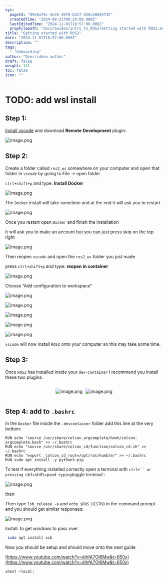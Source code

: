 ```yaml
---
sys:
  pageId: "89e0a78c-4e2b-4070-b327-d28cb0694742"
  createdTime: "2024-08-21T00:24:00.000Z"
  lastEditedTime: "2024-11-01T18:57:00.000Z"
  propFilepath: "docs/Guides/intro_to_ROS2/Getting started with ROS2.md"
title: "Getting started with ROS2"
date: "2024-11-01T18:57:00.000Z"
description: ""
tags:
  - "Onboarding"
author: "Overridden author"
draft: false
weight: 141
toc: false
icon: ""
---
```


# TODO: add wsl install

## Step 1:

[Install vscode](https://code.visualstudio.com/download) and download **Remote Development** plugin:

![image.png](https://prod-files-secure.s3.us-west-2.amazonaws.com/d518164a-d88e-44d1-a4ee-3adb3bd8bce0/efb52993-1881-4a40-b95e-6f020334f022/image.png?X-Amz-Algorithm=AWS4-HMAC-SHA256&X-Amz-Content-Sha256=UNSIGNED-PAYLOAD&X-Amz-Credential=ASIAZI2LB4664HB3WCLG%2F20250403%2Fus-west-2%2Fs3%2Faws4_request&X-Amz-Date=20250403T140840Z&X-Amz-Expires=3600&X-Amz-Security-Token=IQoJb3JpZ2luX2VjEIb%2F%2F%2F%2F%2F%2F%2F%2F%2F%2FwEaCXVzLXdlc3QtMiJIMEYCIQCSPac7FKoY%2B992L6h6Y4NYbrKdsUaYY4pygmXnvIwMhAIhAMdmYAfaDzESKHP%2FFbMqt0izwCjrdBslV%2FOoIQtUahRIKogECO7%2F%2F%2F%2F%2F%2F%2F%2F%2F%2FwEQABoMNjM3NDIzMTgzODA1Igwk0t77kFsQNrQIxOwq3APf39UdoI3oIH0xB%2FSL9c3reuZ4h1OGilfd%2BjFUcjXx7abdkCiFi3G3W%2BRPOQ8YyFkIgGBKq4inEtH9j2lstM1bWYvD4pUNZToex4R8gH4G57TAmxgfquBFccSg5f3EKdArlpqk0H5s13np1VJ%2FdrKcufQ3uUD0VqU5UtmwPabmAg1%2FEX25M1s0z2g95SWRmi8HAtq%2Bs%2Fnw5knFAJomKSsGEkL6NzzSs%2FM%2BrYpjl2vfZqp4E5lk6vRkUpPoh3GaOwkWQIRgGvDaUoJcT4HYsSqBKydHWL%2FPYF1D0sEKY7Q9ng5Q5aF68tB7lP6fk8FfQU%2B0oi6oFcbDEWJN9ViYJbPOCbYEskf4egagg0AtEI%2BqPuGMqr%2FubaEkYtnxMgRY2W%2F7Vsx2rkhDPWn2GvxlSG%2FjswfCozH%2BdcHIXExdsQt1i8Aq%2Bi8IjY9vnnV1MTRFOpPw%2BCMkqUScd9oBXjH30iD2Osdw94U6qGSa2G%2F7lA7jb4o3nTz2JAcX9J1N2gUFRX10ZdSUzhIYis7D7x7yJCr2iQj8njpMnceYROmdKfSpoxacwZRjL5r89sVWdiq8ME5cLDppyTg6YluXk9Hkdv0wd7ygI6RDt6%2FypBXriPgT3VFI7Bcs%2B7uU67ZpOjDBmLq%2FBjqkAXWELdwxtLBjmgsDVTLAYL%2FVisv8Sk6svYgY5zD9SShan5ignvx8iyLcTlrNdX%2FGaMagEP1yjKnA0QR1fZSlrafpbFMuQX3nUUAFRhTnEhx4Ws4QkstsGtUvEfk0Mjje01G%2Ftp2gYfJk6GwqYYQ345f000GZdJdGk5c4LOmlN2qK%2FUsbXiGrcn%2BdDg2emlmXu%2F8N0rhToDexV7Hff%2FFYyO527Evo&X-Amz-Signature=e8afaeff25ef201998e77d76ea3bb52ec2d7d5d3eeeb2c5b4342e108b7904555&X-Amz-SignedHeaders=host&x-id=GetObject)

## Step 2:

Create a folder called `ros2_ws` somewhere on your computer and open that folder in `vscode` by going to File → open folder 

`ctrl+shift+p` and type: **Install Docker**

![image.png](https://prod-files-secure.s3.us-west-2.amazonaws.com/d518164a-d88e-44d1-a4ee-3adb3bd8bce0/2269dc0e-1cd5-47ff-bceb-c04ad9b2eab0/image.png?X-Amz-Algorithm=AWS4-HMAC-SHA256&X-Amz-Content-Sha256=UNSIGNED-PAYLOAD&X-Amz-Credential=ASIAZI2LB4664HB3WCLG%2F20250403%2Fus-west-2%2Fs3%2Faws4_request&X-Amz-Date=20250403T140840Z&X-Amz-Expires=3600&X-Amz-Security-Token=IQoJb3JpZ2luX2VjEIb%2F%2F%2F%2F%2F%2F%2F%2F%2F%2FwEaCXVzLXdlc3QtMiJIMEYCIQCSPac7FKoY%2B992L6h6Y4NYbrKdsUaYY4pygmXnvIwMhAIhAMdmYAfaDzESKHP%2FFbMqt0izwCjrdBslV%2FOoIQtUahRIKogECO7%2F%2F%2F%2F%2F%2F%2F%2F%2F%2FwEQABoMNjM3NDIzMTgzODA1Igwk0t77kFsQNrQIxOwq3APf39UdoI3oIH0xB%2FSL9c3reuZ4h1OGilfd%2BjFUcjXx7abdkCiFi3G3W%2BRPOQ8YyFkIgGBKq4inEtH9j2lstM1bWYvD4pUNZToex4R8gH4G57TAmxgfquBFccSg5f3EKdArlpqk0H5s13np1VJ%2FdrKcufQ3uUD0VqU5UtmwPabmAg1%2FEX25M1s0z2g95SWRmi8HAtq%2Bs%2Fnw5knFAJomKSsGEkL6NzzSs%2FM%2BrYpjl2vfZqp4E5lk6vRkUpPoh3GaOwkWQIRgGvDaUoJcT4HYsSqBKydHWL%2FPYF1D0sEKY7Q9ng5Q5aF68tB7lP6fk8FfQU%2B0oi6oFcbDEWJN9ViYJbPOCbYEskf4egagg0AtEI%2BqPuGMqr%2FubaEkYtnxMgRY2W%2F7Vsx2rkhDPWn2GvxlSG%2FjswfCozH%2BdcHIXExdsQt1i8Aq%2Bi8IjY9vnnV1MTRFOpPw%2BCMkqUScd9oBXjH30iD2Osdw94U6qGSa2G%2F7lA7jb4o3nTz2JAcX9J1N2gUFRX10ZdSUzhIYis7D7x7yJCr2iQj8njpMnceYROmdKfSpoxacwZRjL5r89sVWdiq8ME5cLDppyTg6YluXk9Hkdv0wd7ygI6RDt6%2FypBXriPgT3VFI7Bcs%2B7uU67ZpOjDBmLq%2FBjqkAXWELdwxtLBjmgsDVTLAYL%2FVisv8Sk6svYgY5zD9SShan5ignvx8iyLcTlrNdX%2FGaMagEP1yjKnA0QR1fZSlrafpbFMuQX3nUUAFRhTnEhx4Ws4QkstsGtUvEfk0Mjje01G%2Ftp2gYfJk6GwqYYQ345f000GZdJdGk5c4LOmlN2qK%2FUsbXiGrcn%2BdDg2emlmXu%2F8N0rhToDexV7Hff%2FFYyO527Evo&X-Amz-Signature=2e72ca4edb3f5caaa2a05baea8a3e0eef04c4ec1ea69e6b179143b69553f4566&X-Amz-SignedHeaders=host&x-id=GetObject)

The `Docker` install will take sometime and at the end it will ask you to restart

![image.png](https://prod-files-secure.s3.us-west-2.amazonaws.com/d518164a-d88e-44d1-a4ee-3adb3bd8bce0/ed233f78-be33-4b1f-b89c-9c346c0e961e/image.png?X-Amz-Algorithm=AWS4-HMAC-SHA256&X-Amz-Content-Sha256=UNSIGNED-PAYLOAD&X-Amz-Credential=ASIAZI2LB4664HB3WCLG%2F20250403%2Fus-west-2%2Fs3%2Faws4_request&X-Amz-Date=20250403T140840Z&X-Amz-Expires=3600&X-Amz-Security-Token=IQoJb3JpZ2luX2VjEIb%2F%2F%2F%2F%2F%2F%2F%2F%2F%2FwEaCXVzLXdlc3QtMiJIMEYCIQCSPac7FKoY%2B992L6h6Y4NYbrKdsUaYY4pygmXnvIwMhAIhAMdmYAfaDzESKHP%2FFbMqt0izwCjrdBslV%2FOoIQtUahRIKogECO7%2F%2F%2F%2F%2F%2F%2F%2F%2F%2FwEQABoMNjM3NDIzMTgzODA1Igwk0t77kFsQNrQIxOwq3APf39UdoI3oIH0xB%2FSL9c3reuZ4h1OGilfd%2BjFUcjXx7abdkCiFi3G3W%2BRPOQ8YyFkIgGBKq4inEtH9j2lstM1bWYvD4pUNZToex4R8gH4G57TAmxgfquBFccSg5f3EKdArlpqk0H5s13np1VJ%2FdrKcufQ3uUD0VqU5UtmwPabmAg1%2FEX25M1s0z2g95SWRmi8HAtq%2Bs%2Fnw5knFAJomKSsGEkL6NzzSs%2FM%2BrYpjl2vfZqp4E5lk6vRkUpPoh3GaOwkWQIRgGvDaUoJcT4HYsSqBKydHWL%2FPYF1D0sEKY7Q9ng5Q5aF68tB7lP6fk8FfQU%2B0oi6oFcbDEWJN9ViYJbPOCbYEskf4egagg0AtEI%2BqPuGMqr%2FubaEkYtnxMgRY2W%2F7Vsx2rkhDPWn2GvxlSG%2FjswfCozH%2BdcHIXExdsQt1i8Aq%2Bi8IjY9vnnV1MTRFOpPw%2BCMkqUScd9oBXjH30iD2Osdw94U6qGSa2G%2F7lA7jb4o3nTz2JAcX9J1N2gUFRX10ZdSUzhIYis7D7x7yJCr2iQj8njpMnceYROmdKfSpoxacwZRjL5r89sVWdiq8ME5cLDppyTg6YluXk9Hkdv0wd7ygI6RDt6%2FypBXriPgT3VFI7Bcs%2B7uU67ZpOjDBmLq%2FBjqkAXWELdwxtLBjmgsDVTLAYL%2FVisv8Sk6svYgY5zD9SShan5ignvx8iyLcTlrNdX%2FGaMagEP1yjKnA0QR1fZSlrafpbFMuQX3nUUAFRhTnEhx4Ws4QkstsGtUvEfk0Mjje01G%2Ftp2gYfJk6GwqYYQ345f000GZdJdGk5c4LOmlN2qK%2FUsbXiGrcn%2BdDg2emlmXu%2F8N0rhToDexV7Hff%2FFYyO527Evo&X-Amz-Signature=76546cef1f4115688b581dfbd581234bdecf757ec6489304aef20d9dfbf59997&X-Amz-SignedHeaders=host&x-id=GetObject)

Once you restart open `Docker` and finish the installation

It will ask you to make an account but you can just press skip on the top right

![image.png](https://prod-files-secure.s3.us-west-2.amazonaws.com/d518164a-d88e-44d1-a4ee-3adb3bd8bce0/21010ad9-1659-4fd9-9f59-9932a09b2a3d/image.png?X-Amz-Algorithm=AWS4-HMAC-SHA256&X-Amz-Content-Sha256=UNSIGNED-PAYLOAD&X-Amz-Credential=ASIAZI2LB4664HB3WCLG%2F20250403%2Fus-west-2%2Fs3%2Faws4_request&X-Amz-Date=20250403T140840Z&X-Amz-Expires=3600&X-Amz-Security-Token=IQoJb3JpZ2luX2VjEIb%2F%2F%2F%2F%2F%2F%2F%2F%2F%2FwEaCXVzLXdlc3QtMiJIMEYCIQCSPac7FKoY%2B992L6h6Y4NYbrKdsUaYY4pygmXnvIwMhAIhAMdmYAfaDzESKHP%2FFbMqt0izwCjrdBslV%2FOoIQtUahRIKogECO7%2F%2F%2F%2F%2F%2F%2F%2F%2F%2FwEQABoMNjM3NDIzMTgzODA1Igwk0t77kFsQNrQIxOwq3APf39UdoI3oIH0xB%2FSL9c3reuZ4h1OGilfd%2BjFUcjXx7abdkCiFi3G3W%2BRPOQ8YyFkIgGBKq4inEtH9j2lstM1bWYvD4pUNZToex4R8gH4G57TAmxgfquBFccSg5f3EKdArlpqk0H5s13np1VJ%2FdrKcufQ3uUD0VqU5UtmwPabmAg1%2FEX25M1s0z2g95SWRmi8HAtq%2Bs%2Fnw5knFAJomKSsGEkL6NzzSs%2FM%2BrYpjl2vfZqp4E5lk6vRkUpPoh3GaOwkWQIRgGvDaUoJcT4HYsSqBKydHWL%2FPYF1D0sEKY7Q9ng5Q5aF68tB7lP6fk8FfQU%2B0oi6oFcbDEWJN9ViYJbPOCbYEskf4egagg0AtEI%2BqPuGMqr%2FubaEkYtnxMgRY2W%2F7Vsx2rkhDPWn2GvxlSG%2FjswfCozH%2BdcHIXExdsQt1i8Aq%2Bi8IjY9vnnV1MTRFOpPw%2BCMkqUScd9oBXjH30iD2Osdw94U6qGSa2G%2F7lA7jb4o3nTz2JAcX9J1N2gUFRX10ZdSUzhIYis7D7x7yJCr2iQj8njpMnceYROmdKfSpoxacwZRjL5r89sVWdiq8ME5cLDppyTg6YluXk9Hkdv0wd7ygI6RDt6%2FypBXriPgT3VFI7Bcs%2B7uU67ZpOjDBmLq%2FBjqkAXWELdwxtLBjmgsDVTLAYL%2FVisv8Sk6svYgY5zD9SShan5ignvx8iyLcTlrNdX%2FGaMagEP1yjKnA0QR1fZSlrafpbFMuQX3nUUAFRhTnEhx4Ws4QkstsGtUvEfk0Mjje01G%2Ftp2gYfJk6GwqYYQ345f000GZdJdGk5c4LOmlN2qK%2FUsbXiGrcn%2BdDg2emlmXu%2F8N0rhToDexV7Hff%2FFYyO527Evo&X-Amz-Signature=5a5bb345eaef09ab6d3d2182eaff8982b5f88c6fa4ebb7d1c5febea2241fe034&X-Amz-SignedHeaders=host&x-id=GetObject)

Then reopen `vscode` and open the `ros2_ws` folder you just made

press `ctrl+shift+p` and type: **reopen in container**

![image.png](https://prod-files-secure.s3.us-west-2.amazonaws.com/d518164a-d88e-44d1-a4ee-3adb3bd8bce0/4e93b8c2-41ad-488c-8095-c74205196118/image.png?X-Amz-Algorithm=AWS4-HMAC-SHA256&X-Amz-Content-Sha256=UNSIGNED-PAYLOAD&X-Amz-Credential=ASIAZI2LB4664HB3WCLG%2F20250403%2Fus-west-2%2Fs3%2Faws4_request&X-Amz-Date=20250403T140840Z&X-Amz-Expires=3600&X-Amz-Security-Token=IQoJb3JpZ2luX2VjEIb%2F%2F%2F%2F%2F%2F%2F%2F%2F%2FwEaCXVzLXdlc3QtMiJIMEYCIQCSPac7FKoY%2B992L6h6Y4NYbrKdsUaYY4pygmXnvIwMhAIhAMdmYAfaDzESKHP%2FFbMqt0izwCjrdBslV%2FOoIQtUahRIKogECO7%2F%2F%2F%2F%2F%2F%2F%2F%2F%2FwEQABoMNjM3NDIzMTgzODA1Igwk0t77kFsQNrQIxOwq3APf39UdoI3oIH0xB%2FSL9c3reuZ4h1OGilfd%2BjFUcjXx7abdkCiFi3G3W%2BRPOQ8YyFkIgGBKq4inEtH9j2lstM1bWYvD4pUNZToex4R8gH4G57TAmxgfquBFccSg5f3EKdArlpqk0H5s13np1VJ%2FdrKcufQ3uUD0VqU5UtmwPabmAg1%2FEX25M1s0z2g95SWRmi8HAtq%2Bs%2Fnw5knFAJomKSsGEkL6NzzSs%2FM%2BrYpjl2vfZqp4E5lk6vRkUpPoh3GaOwkWQIRgGvDaUoJcT4HYsSqBKydHWL%2FPYF1D0sEKY7Q9ng5Q5aF68tB7lP6fk8FfQU%2B0oi6oFcbDEWJN9ViYJbPOCbYEskf4egagg0AtEI%2BqPuGMqr%2FubaEkYtnxMgRY2W%2F7Vsx2rkhDPWn2GvxlSG%2FjswfCozH%2BdcHIXExdsQt1i8Aq%2Bi8IjY9vnnV1MTRFOpPw%2BCMkqUScd9oBXjH30iD2Osdw94U6qGSa2G%2F7lA7jb4o3nTz2JAcX9J1N2gUFRX10ZdSUzhIYis7D7x7yJCr2iQj8njpMnceYROmdKfSpoxacwZRjL5r89sVWdiq8ME5cLDppyTg6YluXk9Hkdv0wd7ygI6RDt6%2FypBXriPgT3VFI7Bcs%2B7uU67ZpOjDBmLq%2FBjqkAXWELdwxtLBjmgsDVTLAYL%2FVisv8Sk6svYgY5zD9SShan5ignvx8iyLcTlrNdX%2FGaMagEP1yjKnA0QR1fZSlrafpbFMuQX3nUUAFRhTnEhx4Ws4QkstsGtUvEfk0Mjje01G%2Ftp2gYfJk6GwqYYQ345f000GZdJdGk5c4LOmlN2qK%2FUsbXiGrcn%2BdDg2emlmXu%2F8N0rhToDexV7Hff%2FFYyO527Evo&X-Amz-Signature=e53a2f9c7653f00a101e075907ccb2aed56e4823e4660f29911ffd36d20c051b&X-Amz-SignedHeaders=host&x-id=GetObject)

Choose “Add configuration to workspace”

![image.png](https://prod-files-secure.s3.us-west-2.amazonaws.com/d518164a-d88e-44d1-a4ee-3adb3bd8bce0/9560b282-5060-4989-ba37-97e7b2c22476/image.png?X-Amz-Algorithm=AWS4-HMAC-SHA256&X-Amz-Content-Sha256=UNSIGNED-PAYLOAD&X-Amz-Credential=ASIAZI2LB4664HB3WCLG%2F20250403%2Fus-west-2%2Fs3%2Faws4_request&X-Amz-Date=20250403T140840Z&X-Amz-Expires=3600&X-Amz-Security-Token=IQoJb3JpZ2luX2VjEIb%2F%2F%2F%2F%2F%2F%2F%2F%2F%2FwEaCXVzLXdlc3QtMiJIMEYCIQCSPac7FKoY%2B992L6h6Y4NYbrKdsUaYY4pygmXnvIwMhAIhAMdmYAfaDzESKHP%2FFbMqt0izwCjrdBslV%2FOoIQtUahRIKogECO7%2F%2F%2F%2F%2F%2F%2F%2F%2F%2FwEQABoMNjM3NDIzMTgzODA1Igwk0t77kFsQNrQIxOwq3APf39UdoI3oIH0xB%2FSL9c3reuZ4h1OGilfd%2BjFUcjXx7abdkCiFi3G3W%2BRPOQ8YyFkIgGBKq4inEtH9j2lstM1bWYvD4pUNZToex4R8gH4G57TAmxgfquBFccSg5f3EKdArlpqk0H5s13np1VJ%2FdrKcufQ3uUD0VqU5UtmwPabmAg1%2FEX25M1s0z2g95SWRmi8HAtq%2Bs%2Fnw5knFAJomKSsGEkL6NzzSs%2FM%2BrYpjl2vfZqp4E5lk6vRkUpPoh3GaOwkWQIRgGvDaUoJcT4HYsSqBKydHWL%2FPYF1D0sEKY7Q9ng5Q5aF68tB7lP6fk8FfQU%2B0oi6oFcbDEWJN9ViYJbPOCbYEskf4egagg0AtEI%2BqPuGMqr%2FubaEkYtnxMgRY2W%2F7Vsx2rkhDPWn2GvxlSG%2FjswfCozH%2BdcHIXExdsQt1i8Aq%2Bi8IjY9vnnV1MTRFOpPw%2BCMkqUScd9oBXjH30iD2Osdw94U6qGSa2G%2F7lA7jb4o3nTz2JAcX9J1N2gUFRX10ZdSUzhIYis7D7x7yJCr2iQj8njpMnceYROmdKfSpoxacwZRjL5r89sVWdiq8ME5cLDppyTg6YluXk9Hkdv0wd7ygI6RDt6%2FypBXriPgT3VFI7Bcs%2B7uU67ZpOjDBmLq%2FBjqkAXWELdwxtLBjmgsDVTLAYL%2FVisv8Sk6svYgY5zD9SShan5ignvx8iyLcTlrNdX%2FGaMagEP1yjKnA0QR1fZSlrafpbFMuQX3nUUAFRhTnEhx4Ws4QkstsGtUvEfk0Mjje01G%2Ftp2gYfJk6GwqYYQ345f000GZdJdGk5c4LOmlN2qK%2FUsbXiGrcn%2BdDg2emlmXu%2F8N0rhToDexV7Hff%2FFYyO527Evo&X-Amz-Signature=8c3c7394d18d314dba036a7dd3f7656c305d7e082dc6d0d531464eb2c59221f7&X-Amz-SignedHeaders=host&x-id=GetObject)

![image.png](https://prod-files-secure.s3.us-west-2.amazonaws.com/d518164a-d88e-44d1-a4ee-3adb3bd8bce0/2ee63f81-886b-48e8-a553-dc6e5eac99e4/image.png?X-Amz-Algorithm=AWS4-HMAC-SHA256&X-Amz-Content-Sha256=UNSIGNED-PAYLOAD&X-Amz-Credential=ASIAZI2LB4664HB3WCLG%2F20250403%2Fus-west-2%2Fs3%2Faws4_request&X-Amz-Date=20250403T140840Z&X-Amz-Expires=3600&X-Amz-Security-Token=IQoJb3JpZ2luX2VjEIb%2F%2F%2F%2F%2F%2F%2F%2F%2F%2FwEaCXVzLXdlc3QtMiJIMEYCIQCSPac7FKoY%2B992L6h6Y4NYbrKdsUaYY4pygmXnvIwMhAIhAMdmYAfaDzESKHP%2FFbMqt0izwCjrdBslV%2FOoIQtUahRIKogECO7%2F%2F%2F%2F%2F%2F%2F%2F%2F%2FwEQABoMNjM3NDIzMTgzODA1Igwk0t77kFsQNrQIxOwq3APf39UdoI3oIH0xB%2FSL9c3reuZ4h1OGilfd%2BjFUcjXx7abdkCiFi3G3W%2BRPOQ8YyFkIgGBKq4inEtH9j2lstM1bWYvD4pUNZToex4R8gH4G57TAmxgfquBFccSg5f3EKdArlpqk0H5s13np1VJ%2FdrKcufQ3uUD0VqU5UtmwPabmAg1%2FEX25M1s0z2g95SWRmi8HAtq%2Bs%2Fnw5knFAJomKSsGEkL6NzzSs%2FM%2BrYpjl2vfZqp4E5lk6vRkUpPoh3GaOwkWQIRgGvDaUoJcT4HYsSqBKydHWL%2FPYF1D0sEKY7Q9ng5Q5aF68tB7lP6fk8FfQU%2B0oi6oFcbDEWJN9ViYJbPOCbYEskf4egagg0AtEI%2BqPuGMqr%2FubaEkYtnxMgRY2W%2F7Vsx2rkhDPWn2GvxlSG%2FjswfCozH%2BdcHIXExdsQt1i8Aq%2Bi8IjY9vnnV1MTRFOpPw%2BCMkqUScd9oBXjH30iD2Osdw94U6qGSa2G%2F7lA7jb4o3nTz2JAcX9J1N2gUFRX10ZdSUzhIYis7D7x7yJCr2iQj8njpMnceYROmdKfSpoxacwZRjL5r89sVWdiq8ME5cLDppyTg6YluXk9Hkdv0wd7ygI6RDt6%2FypBXriPgT3VFI7Bcs%2B7uU67ZpOjDBmLq%2FBjqkAXWELdwxtLBjmgsDVTLAYL%2FVisv8Sk6svYgY5zD9SShan5ignvx8iyLcTlrNdX%2FGaMagEP1yjKnA0QR1fZSlrafpbFMuQX3nUUAFRhTnEhx4Ws4QkstsGtUvEfk0Mjje01G%2Ftp2gYfJk6GwqYYQ345f000GZdJdGk5c4LOmlN2qK%2FUsbXiGrcn%2BdDg2emlmXu%2F8N0rhToDexV7Hff%2FFYyO527Evo&X-Amz-Signature=518774459a9100f966ec025a14661d4b4053a884617957b2ecf0b3f21104b0ff&X-Amz-SignedHeaders=host&x-id=GetObject)

![image.png](https://prod-files-secure.s3.us-west-2.amazonaws.com/d518164a-d88e-44d1-a4ee-3adb3bd8bce0/ae1580b2-b048-407e-aed9-b584224a7a04/image.png?X-Amz-Algorithm=AWS4-HMAC-SHA256&X-Amz-Content-Sha256=UNSIGNED-PAYLOAD&X-Amz-Credential=ASIAZI2LB4664HB3WCLG%2F20250403%2Fus-west-2%2Fs3%2Faws4_request&X-Amz-Date=20250403T140840Z&X-Amz-Expires=3600&X-Amz-Security-Token=IQoJb3JpZ2luX2VjEIb%2F%2F%2F%2F%2F%2F%2F%2F%2F%2FwEaCXVzLXdlc3QtMiJIMEYCIQCSPac7FKoY%2B992L6h6Y4NYbrKdsUaYY4pygmXnvIwMhAIhAMdmYAfaDzESKHP%2FFbMqt0izwCjrdBslV%2FOoIQtUahRIKogECO7%2F%2F%2F%2F%2F%2F%2F%2F%2F%2FwEQABoMNjM3NDIzMTgzODA1Igwk0t77kFsQNrQIxOwq3APf39UdoI3oIH0xB%2FSL9c3reuZ4h1OGilfd%2BjFUcjXx7abdkCiFi3G3W%2BRPOQ8YyFkIgGBKq4inEtH9j2lstM1bWYvD4pUNZToex4R8gH4G57TAmxgfquBFccSg5f3EKdArlpqk0H5s13np1VJ%2FdrKcufQ3uUD0VqU5UtmwPabmAg1%2FEX25M1s0z2g95SWRmi8HAtq%2Bs%2Fnw5knFAJomKSsGEkL6NzzSs%2FM%2BrYpjl2vfZqp4E5lk6vRkUpPoh3GaOwkWQIRgGvDaUoJcT4HYsSqBKydHWL%2FPYF1D0sEKY7Q9ng5Q5aF68tB7lP6fk8FfQU%2B0oi6oFcbDEWJN9ViYJbPOCbYEskf4egagg0AtEI%2BqPuGMqr%2FubaEkYtnxMgRY2W%2F7Vsx2rkhDPWn2GvxlSG%2FjswfCozH%2BdcHIXExdsQt1i8Aq%2Bi8IjY9vnnV1MTRFOpPw%2BCMkqUScd9oBXjH30iD2Osdw94U6qGSa2G%2F7lA7jb4o3nTz2JAcX9J1N2gUFRX10ZdSUzhIYis7D7x7yJCr2iQj8njpMnceYROmdKfSpoxacwZRjL5r89sVWdiq8ME5cLDppyTg6YluXk9Hkdv0wd7ygI6RDt6%2FypBXriPgT3VFI7Bcs%2B7uU67ZpOjDBmLq%2FBjqkAXWELdwxtLBjmgsDVTLAYL%2FVisv8Sk6svYgY5zD9SShan5ignvx8iyLcTlrNdX%2FGaMagEP1yjKnA0QR1fZSlrafpbFMuQX3nUUAFRhTnEhx4Ws4QkstsGtUvEfk0Mjje01G%2Ftp2gYfJk6GwqYYQ345f000GZdJdGk5c4LOmlN2qK%2FUsbXiGrcn%2BdDg2emlmXu%2F8N0rhToDexV7Hff%2FFYyO527Evo&X-Amz-Signature=329879c43200d152379131652d87ce82e6314bbcf9ae0db136a5b805035fba3d&X-Amz-SignedHeaders=host&x-id=GetObject)

![image.png](https://prod-files-secure.s3.us-west-2.amazonaws.com/d518164a-d88e-44d1-a4ee-3adb3bd8bce0/53255b28-f75e-430f-b9e3-c0ac8577e42b/image.png?X-Amz-Algorithm=AWS4-HMAC-SHA256&X-Amz-Content-Sha256=UNSIGNED-PAYLOAD&X-Amz-Credential=ASIAZI2LB4664HB3WCLG%2F20250403%2Fus-west-2%2Fs3%2Faws4_request&X-Amz-Date=20250403T140840Z&X-Amz-Expires=3600&X-Amz-Security-Token=IQoJb3JpZ2luX2VjEIb%2F%2F%2F%2F%2F%2F%2F%2F%2F%2FwEaCXVzLXdlc3QtMiJIMEYCIQCSPac7FKoY%2B992L6h6Y4NYbrKdsUaYY4pygmXnvIwMhAIhAMdmYAfaDzESKHP%2FFbMqt0izwCjrdBslV%2FOoIQtUahRIKogECO7%2F%2F%2F%2F%2F%2F%2F%2F%2F%2FwEQABoMNjM3NDIzMTgzODA1Igwk0t77kFsQNrQIxOwq3APf39UdoI3oIH0xB%2FSL9c3reuZ4h1OGilfd%2BjFUcjXx7abdkCiFi3G3W%2BRPOQ8YyFkIgGBKq4inEtH9j2lstM1bWYvD4pUNZToex4R8gH4G57TAmxgfquBFccSg5f3EKdArlpqk0H5s13np1VJ%2FdrKcufQ3uUD0VqU5UtmwPabmAg1%2FEX25M1s0z2g95SWRmi8HAtq%2Bs%2Fnw5knFAJomKSsGEkL6NzzSs%2FM%2BrYpjl2vfZqp4E5lk6vRkUpPoh3GaOwkWQIRgGvDaUoJcT4HYsSqBKydHWL%2FPYF1D0sEKY7Q9ng5Q5aF68tB7lP6fk8FfQU%2B0oi6oFcbDEWJN9ViYJbPOCbYEskf4egagg0AtEI%2BqPuGMqr%2FubaEkYtnxMgRY2W%2F7Vsx2rkhDPWn2GvxlSG%2FjswfCozH%2BdcHIXExdsQt1i8Aq%2Bi8IjY9vnnV1MTRFOpPw%2BCMkqUScd9oBXjH30iD2Osdw94U6qGSa2G%2F7lA7jb4o3nTz2JAcX9J1N2gUFRX10ZdSUzhIYis7D7x7yJCr2iQj8njpMnceYROmdKfSpoxacwZRjL5r89sVWdiq8ME5cLDppyTg6YluXk9Hkdv0wd7ygI6RDt6%2FypBXriPgT3VFI7Bcs%2B7uU67ZpOjDBmLq%2FBjqkAXWELdwxtLBjmgsDVTLAYL%2FVisv8Sk6svYgY5zD9SShan5ignvx8iyLcTlrNdX%2FGaMagEP1yjKnA0QR1fZSlrafpbFMuQX3nUUAFRhTnEhx4Ws4QkstsGtUvEfk0Mjje01G%2Ftp2gYfJk6GwqYYQ345f000GZdJdGk5c4LOmlN2qK%2FUsbXiGrcn%2BdDg2emlmXu%2F8N0rhToDexV7Hff%2FFYyO527Evo&X-Amz-Signature=ccefa684d6f3ae7eabe4c4fe150dd17dc467652fad1108ab847083da90c429ad&X-Amz-SignedHeaders=host&x-id=GetObject)

![image.png](https://prod-files-secure.s3.us-west-2.amazonaws.com/d518164a-d88e-44d1-a4ee-3adb3bd8bce0/7c562767-5af9-4ffb-97d1-327bcdf4ee00/image.png?X-Amz-Algorithm=AWS4-HMAC-SHA256&X-Amz-Content-Sha256=UNSIGNED-PAYLOAD&X-Amz-Credential=ASIAZI2LB4664HB3WCLG%2F20250403%2Fus-west-2%2Fs3%2Faws4_request&X-Amz-Date=20250403T140840Z&X-Amz-Expires=3600&X-Amz-Security-Token=IQoJb3JpZ2luX2VjEIb%2F%2F%2F%2F%2F%2F%2F%2F%2F%2FwEaCXVzLXdlc3QtMiJIMEYCIQCSPac7FKoY%2B992L6h6Y4NYbrKdsUaYY4pygmXnvIwMhAIhAMdmYAfaDzESKHP%2FFbMqt0izwCjrdBslV%2FOoIQtUahRIKogECO7%2F%2F%2F%2F%2F%2F%2F%2F%2F%2FwEQABoMNjM3NDIzMTgzODA1Igwk0t77kFsQNrQIxOwq3APf39UdoI3oIH0xB%2FSL9c3reuZ4h1OGilfd%2BjFUcjXx7abdkCiFi3G3W%2BRPOQ8YyFkIgGBKq4inEtH9j2lstM1bWYvD4pUNZToex4R8gH4G57TAmxgfquBFccSg5f3EKdArlpqk0H5s13np1VJ%2FdrKcufQ3uUD0VqU5UtmwPabmAg1%2FEX25M1s0z2g95SWRmi8HAtq%2Bs%2Fnw5knFAJomKSsGEkL6NzzSs%2FM%2BrYpjl2vfZqp4E5lk6vRkUpPoh3GaOwkWQIRgGvDaUoJcT4HYsSqBKydHWL%2FPYF1D0sEKY7Q9ng5Q5aF68tB7lP6fk8FfQU%2B0oi6oFcbDEWJN9ViYJbPOCbYEskf4egagg0AtEI%2BqPuGMqr%2FubaEkYtnxMgRY2W%2F7Vsx2rkhDPWn2GvxlSG%2FjswfCozH%2BdcHIXExdsQt1i8Aq%2Bi8IjY9vnnV1MTRFOpPw%2BCMkqUScd9oBXjH30iD2Osdw94U6qGSa2G%2F7lA7jb4o3nTz2JAcX9J1N2gUFRX10ZdSUzhIYis7D7x7yJCr2iQj8njpMnceYROmdKfSpoxacwZRjL5r89sVWdiq8ME5cLDppyTg6YluXk9Hkdv0wd7ygI6RDt6%2FypBXriPgT3VFI7Bcs%2B7uU67ZpOjDBmLq%2FBjqkAXWELdwxtLBjmgsDVTLAYL%2FVisv8Sk6svYgY5zD9SShan5ignvx8iyLcTlrNdX%2FGaMagEP1yjKnA0QR1fZSlrafpbFMuQX3nUUAFRhTnEhx4Ws4QkstsGtUvEfk0Mjje01G%2Ftp2gYfJk6GwqYYQ345f000GZdJdGk5c4LOmlN2qK%2FUsbXiGrcn%2BdDg2emlmXu%2F8N0rhToDexV7Hff%2FFYyO527Evo&X-Amz-Signature=aae62d9480ccabfcbc59203305561e547826caf2532116dd3b9b2f4c6c763208&X-Amz-SignedHeaders=host&x-id=GetObject)

`vscode` will now install `ROS2` onto your computer so this may take some time.

## Step 3:

Once `ROS2` has installed inside your `dev-container` I recommend you install these two plugins:

<div style="display: flex;flex-direction: row; column-gap:10px; max-width: 630px;justify-content: center;">
<div>

![image.png](https://prod-files-secure.s3.us-west-2.amazonaws.com/d518164a-d88e-44d1-a4ee-3adb3bd8bce0/3fc3d550-5a54-4ba1-ba6b-faa01cdb7369/image.png?X-Amz-Algorithm=AWS4-HMAC-SHA256&X-Amz-Content-Sha256=UNSIGNED-PAYLOAD&X-Amz-Credential=ASIAZI2LB466YJ456MC2%2F20250403%2Fus-west-2%2Fs3%2Faws4_request&X-Amz-Date=20250403T140841Z&X-Amz-Expires=3600&X-Amz-Security-Token=IQoJb3JpZ2luX2VjEIb%2F%2F%2F%2F%2F%2F%2F%2F%2F%2FwEaCXVzLXdlc3QtMiJHMEUCICrZ9b7HtE1OqPJvXu94Zohf0SjPrGyJuCsaXgF%2BHbweAiEAqStlPU%2Fa7smflCdY3BDbrlmqseevsXAFtmEUxCd1M8sqiAQI7v%2F%2F%2F%2F%2F%2F%2F%2F%2F%2FARAAGgw2Mzc0MjMxODM4MDUiDHi%2B1uKYyRVycMNAEircA0w98J%2BfgNvU%2BJpYKv7qsB1JfneOmadzzA%2FlYpz399hHXhSey01VN4dgcG%2BmrE4Xu1RXKpIIjGdOcTvO642NrogOsdB2DaoSfhXfgkC%2BOzB9g6zCFLw2C2nYY%2Bm5MEtqsQa2z1XEoC7amf6cYHQwxK7FOwH5vhkSvNOhkETrXWfzcl8ZPx%2FffzItCFbNB9lPsn8vm0s%2Bso0sqi9tFJwWmn4YjBpuboQAe2qNom4CwsnEleWvYfNS7LW2rEYJcd%2BzGGSTy1FlprLedCHEHjnkXg52JqK3pom8FYMtE07vPAqkqmZIbaNL5qZ5LAnaw46ChlT%2FR%2Bno1Vd4fjEtOQsy14N8xfmoe91vE2FEPncK8qgdRn5Gfc%2BuCTxY5%2FPXesvfU22PMDG9mypKTwgSaZTLCzzvO%2BekgflmefEimCEpMOI%2FV6JlC%2FYvzseCTMwPuuM71jtRlIYb2w657%2B%2BgOmKbAzBTFPtsC72KfGyWYTS0pLeYDvbmy80Oowy%2Bw%2Bv2wRKdSeDV5wqpa38ksF8A7wD%2F4Xp%2FsfWjV9ZNZLkI2%2FQJZ6j412k624tfavfqSWeFwdNIO76JJzT%2BFDXWmUxk0yBwlaFqUkS9b8MtTFJ9Agxqxch3OOFP2OzWXEGTcxwPMLSYur8GOqUBV8JcBpvgMrkBoaO83tz0eXKkMbxKF9C7q%2Bd%2BgObS6bGCs%2FEwZMT3gUtAgz0L%2BAp167NgWLYorlLvu%2F0lhiUQS%2BvCqarlWU5pc7jy1Tv0%2B6a9L%2F6VlFO5COI95aKihel45sOa9B4EKscdrrEm1e89g5K%2BwOw5XflkGnZuR%2Bfaao5DMilM7iScQPA97fcg0MpOWuVKpyU262X%2B8C0mTMR6qROwD6bJ&X-Amz-Signature=335f24b0f7547fcf358098a8acd358c4d3fb364aaf0c6d67c82ef3ae694d3803&X-Amz-SignedHeaders=host&x-id=GetObject)

</div>
<div>

![image.png](https://prod-files-secure.s3.us-west-2.amazonaws.com/d518164a-d88e-44d1-a4ee-3adb3bd8bce0/d994cc66-13c2-4093-a5a3-f84cf4601a82/image.png?X-Amz-Algorithm=AWS4-HMAC-SHA256&X-Amz-Content-Sha256=UNSIGNED-PAYLOAD&X-Amz-Credential=ASIAZI2LB4665N63CYYE%2F20250403%2Fus-west-2%2Fs3%2Faws4_request&X-Amz-Date=20250403T140842Z&X-Amz-Expires=3600&X-Amz-Security-Token=IQoJb3JpZ2luX2VjEIb%2F%2F%2F%2F%2F%2F%2F%2F%2F%2FwEaCXVzLXdlc3QtMiJHMEUCIQDL6mCXJ53mic9xjI6%2Ba7cs3ceFsfyJkzG8uvY%2Fn47B%2FQIgLYUBA8nBtWEdjix5zQsOmEmIn3t4iqGb1AsJk5WPu8cqiAQI7%2F%2F%2F%2F%2F%2F%2F%2F%2F%2F%2FARAAGgw2Mzc0MjMxODM4MDUiDGoHXLG5lcRDx%2FxrSyrcAx4UF%2Bj%2FQyvpEIVAZiwhwXEygyKAYvTUzvZ2u0m6TGVIufoHzb8jyXRgLRFMJ5WCfflV%2FxkjP3fek%2ByO9UDEx6fUtgF1ttjqlVEYJ%2FX0OuoTkz97G6vmKqfGaXU4d7wLV2NGjIyqJ%2BEXInCTYOudFb7Dh8bVRG6UYfO6IZR%2F4mxnPsh22W6XSbW1EFus3wDrhizRp0WOUrP4FiXjAIg0cTRkjUvvRvY60PCIhMxQkFdIy0hHhUD26IGk1AzPI6CUEYjdXf8cHPFg5%2FRrpS2RVSXomlaIw%2FAGTH2LYfBcG3TvWOk%2FfViJRUDeVA8F%2Fgwx3AU0p4wK0YKYQlAvLKe%2Fz%2BZczfYdB4i3S00mnKCjD6vrbQ1p5HP4RQT8UZ4DGWW6t8G1CO9n%2FAReTxJfzHinO2rJBLHDmTKaicrPf2ACFXo8S1khcGACfIvtbVVtxOHQaFFl1%2BN%2FttycoshLb6Y5AXveWu%2B6DJDm%2BSl6vMf6nU7bZxxeCCiw4ZrlVBbKNb62VI25H1pLKm0t9ToE3SSsQj9RJRABVo9gQ86CKHCHHgM0X1%2BGlPOyuXSr5d%2FGEDSeF%2F4TZalhZHxqwkgEqtVCAxAA7vkVbEMKhYNabEyyjOdsgMGouydA89Yw1q5eMLeYur8GOqUBKMtl0Z9tJ4%2BLR00Tf1Qvk7ZBnUMSAV0IpIqbXSgDU8X7DdkiGFXKauMEKTB2t3O%2BqtIRQVS6gGgQJLPiW5bFM%2BIHPQSJ7QZRrDRN%2FwYYZy%2F%2F0ROcB3cIa92lpMgYArThejTye94S0nLIjneknwnqgDtDWsXxuMCW4Cq1VuknnMwaPrcUNG2blSYNwhuHwfnVYulnwvoWtku7%2Fe7EQvkpa1c%2B9PXo&X-Amz-Signature=690302846dd3560c982d7d6970136d1ed0607c51297c6f4dd40898b0916c09b6&X-Amz-SignedHeaders=host&x-id=GetObject)

</div>
</div>

## Step 4: add to `.bashrc`

In the `Docker` file inside the `.devcontainer` folder add this line at the very bottom: 

```docker
RUN echo "source /usr/share/colcon_argcomplete/hook/colcon-argcomplete.bash" >> ~/.bashrc
RUN echo "source /usr/share/colcon_cd/function/colcon_cd.sh" >> ~/.bashrc
RUN echo "export _colcon_cd_root=/opt/ros/humble/" >> ~/.bashrc
RUN sudo apt install -y python3-pip 
```

To test if everything installed correctly open a terminal with `ctrl+`` or pressing `ctrl+shift+p` and typing `toggle terminal`:

![image.png](https://prod-files-secure.s3.us-west-2.amazonaws.com/d518164a-d88e-44d1-a4ee-3adb3bd8bce0/6a4943d8-b04e-4c02-9a58-775f3384d1a5/image.png?X-Amz-Algorithm=AWS4-HMAC-SHA256&X-Amz-Content-Sha256=UNSIGNED-PAYLOAD&X-Amz-Credential=ASIAZI2LB4664HB3WCLG%2F20250403%2Fus-west-2%2Fs3%2Faws4_request&X-Amz-Date=20250403T140840Z&X-Amz-Expires=3600&X-Amz-Security-Token=IQoJb3JpZ2luX2VjEIb%2F%2F%2F%2F%2F%2F%2F%2F%2F%2FwEaCXVzLXdlc3QtMiJIMEYCIQCSPac7FKoY%2B992L6h6Y4NYbrKdsUaYY4pygmXnvIwMhAIhAMdmYAfaDzESKHP%2FFbMqt0izwCjrdBslV%2FOoIQtUahRIKogECO7%2F%2F%2F%2F%2F%2F%2F%2F%2F%2FwEQABoMNjM3NDIzMTgzODA1Igwk0t77kFsQNrQIxOwq3APf39UdoI3oIH0xB%2FSL9c3reuZ4h1OGilfd%2BjFUcjXx7abdkCiFi3G3W%2BRPOQ8YyFkIgGBKq4inEtH9j2lstM1bWYvD4pUNZToex4R8gH4G57TAmxgfquBFccSg5f3EKdArlpqk0H5s13np1VJ%2FdrKcufQ3uUD0VqU5UtmwPabmAg1%2FEX25M1s0z2g95SWRmi8HAtq%2Bs%2Fnw5knFAJomKSsGEkL6NzzSs%2FM%2BrYpjl2vfZqp4E5lk6vRkUpPoh3GaOwkWQIRgGvDaUoJcT4HYsSqBKydHWL%2FPYF1D0sEKY7Q9ng5Q5aF68tB7lP6fk8FfQU%2B0oi6oFcbDEWJN9ViYJbPOCbYEskf4egagg0AtEI%2BqPuGMqr%2FubaEkYtnxMgRY2W%2F7Vsx2rkhDPWn2GvxlSG%2FjswfCozH%2BdcHIXExdsQt1i8Aq%2Bi8IjY9vnnV1MTRFOpPw%2BCMkqUScd9oBXjH30iD2Osdw94U6qGSa2G%2F7lA7jb4o3nTz2JAcX9J1N2gUFRX10ZdSUzhIYis7D7x7yJCr2iQj8njpMnceYROmdKfSpoxacwZRjL5r89sVWdiq8ME5cLDppyTg6YluXk9Hkdv0wd7ygI6RDt6%2FypBXriPgT3VFI7Bcs%2B7uU67ZpOjDBmLq%2FBjqkAXWELdwxtLBjmgsDVTLAYL%2FVisv8Sk6svYgY5zD9SShan5ignvx8iyLcTlrNdX%2FGaMagEP1yjKnA0QR1fZSlrafpbFMuQX3nUUAFRhTnEhx4Ws4QkstsGtUvEfk0Mjje01G%2Ftp2gYfJk6GwqYYQ345f000GZdJdGk5c4LOmlN2qK%2FUsbXiGrcn%2BdDg2emlmXu%2F8N0rhToDexV7Hff%2FFYyO527Evo&X-Amz-Signature=a42edafa34abe38a7389634bc0984dffca0aabe72889db90d86f90491d4004be&X-Amz-SignedHeaders=host&x-id=GetObject)

then 

Then type `lsb_release -a` and `echo $ROS_DISTRO` in the command prompt and you should get similar responses:

![image.png](https://prod-files-secure.s3.us-west-2.amazonaws.com/d518164a-d88e-44d1-a4ee-3adb3bd8bce0/3e635dec-a805-4e85-8b9e-d000e5b71a4e/image.png?X-Amz-Algorithm=AWS4-HMAC-SHA256&X-Amz-Content-Sha256=UNSIGNED-PAYLOAD&X-Amz-Credential=ASIAZI2LB4664HB3WCLG%2F20250403%2Fus-west-2%2Fs3%2Faws4_request&X-Amz-Date=20250403T140840Z&X-Amz-Expires=3600&X-Amz-Security-Token=IQoJb3JpZ2luX2VjEIb%2F%2F%2F%2F%2F%2F%2F%2F%2F%2FwEaCXVzLXdlc3QtMiJIMEYCIQCSPac7FKoY%2B992L6h6Y4NYbrKdsUaYY4pygmXnvIwMhAIhAMdmYAfaDzESKHP%2FFbMqt0izwCjrdBslV%2FOoIQtUahRIKogECO7%2F%2F%2F%2F%2F%2F%2F%2F%2F%2FwEQABoMNjM3NDIzMTgzODA1Igwk0t77kFsQNrQIxOwq3APf39UdoI3oIH0xB%2FSL9c3reuZ4h1OGilfd%2BjFUcjXx7abdkCiFi3G3W%2BRPOQ8YyFkIgGBKq4inEtH9j2lstM1bWYvD4pUNZToex4R8gH4G57TAmxgfquBFccSg5f3EKdArlpqk0H5s13np1VJ%2FdrKcufQ3uUD0VqU5UtmwPabmAg1%2FEX25M1s0z2g95SWRmi8HAtq%2Bs%2Fnw5knFAJomKSsGEkL6NzzSs%2FM%2BrYpjl2vfZqp4E5lk6vRkUpPoh3GaOwkWQIRgGvDaUoJcT4HYsSqBKydHWL%2FPYF1D0sEKY7Q9ng5Q5aF68tB7lP6fk8FfQU%2B0oi6oFcbDEWJN9ViYJbPOCbYEskf4egagg0AtEI%2BqPuGMqr%2FubaEkYtnxMgRY2W%2F7Vsx2rkhDPWn2GvxlSG%2FjswfCozH%2BdcHIXExdsQt1i8Aq%2Bi8IjY9vnnV1MTRFOpPw%2BCMkqUScd9oBXjH30iD2Osdw94U6qGSa2G%2F7lA7jb4o3nTz2JAcX9J1N2gUFRX10ZdSUzhIYis7D7x7yJCr2iQj8njpMnceYROmdKfSpoxacwZRjL5r89sVWdiq8ME5cLDppyTg6YluXk9Hkdv0wd7ygI6RDt6%2FypBXriPgT3VFI7Bcs%2B7uU67ZpOjDBmLq%2FBjqkAXWELdwxtLBjmgsDVTLAYL%2FVisv8Sk6svYgY5zD9SShan5ignvx8iyLcTlrNdX%2FGaMagEP1yjKnA0QR1fZSlrafpbFMuQX3nUUAFRhTnEhx4Ws4QkstsGtUvEfk0Mjje01G%2Ftp2gYfJk6GwqYYQ345f000GZdJdGk5c4LOmlN2qK%2FUsbXiGrcn%2BdDg2emlmXu%2F8N0rhToDexV7Hff%2FFYyO527Evo&X-Amz-Signature=9f568cfb97977bab3ac4eb15f04a9efe3726269ed050bb21d8cff94aa5c9ccaa&X-Amz-SignedHeaders=host&x-id=GetObject)

Install:  to get windows to pass over

```bash
 sudo apt install xcb
```

Now you should be setup and should move onto the next guide 

[https://www.youtube.com/watch?v=dihfA7Ol6Mw&t=650s](https://www.youtube.com/watch?v=dihfA7Ol6Mw&t=650s)

```python
xhost +local:
```
